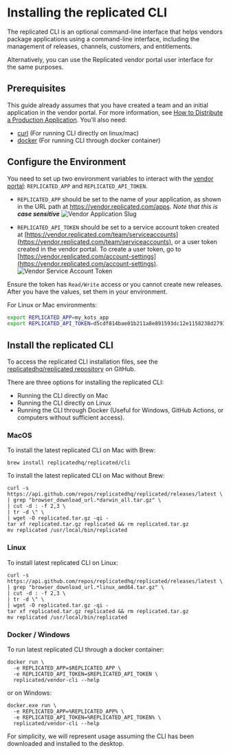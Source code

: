 # Installing the replicated CLI

The replicated CLI is an optional command-line interface that helps vendors package applications using a command-line interface, including the management of releases, channels, customers, and entitlements.

Alternatively, you can use the Replicated vendor portal user interface for the same purposes.

## Prerequisites

This guide already assumes that you have created a team and an initial application in the vendor portal. For more information, see [How to Distribute a Production Application](/vendor/distributing-workflow). You'll also need:

* [curl](https://curl.haxx.se/) (For running CLI directly on linux/mac)
* [docker](https://www.docker.com) (For running CLI through docker container)


## Configure the Environment

You need to set up two environment variables to interact with the [vendor portal](https://vendor.replicated.com): `REPLICATED_APP` and `REPLICATED_API_TOKEN`.


* `REPLICATED_APP` should be set to the name of your application, as shown in the URL path at https://vendor.replicated.com/apps. _Note that this is **case sensitive**_
![Vendor Application Slug](/images/vendor-app-slug.png)

* `REPLICATED_API_TOKEN` should be set to a service account token created at [https://vendor.replicated.com/team/serviceaccounts](https://vendor.replicated.com/team/serviceaccounts), or a user token created in the vendor portal. To create a user token, go to [https://vendor.replicated.com/account-settings](https://vendor.replicated.com/account-settings).
![Vendor Service Account Token](/images/vendor-service-account-token.png)

Ensure the token has `Read/Write` access or you cannot create new releases.
After you have the values, set them in your environment.

For Linux or Mac environments:
```bash
export REPLICATED_APP=my_kots_app
export REPLICATED_API_TOKEN=d5cdf814bae01b211a8e891593dc12e1158238d27932d082a32b98706e576216
```

## Install the replicated CLI

To access the replicated CLI installation files, see the [replicatedhq/replicated repository](https://github.com/replicatedhq/replicated/releases) on GitHub.

There are three options for installing the replicated CLI: 

* Running the CLI directly on Mac
* Running the CLI directly on Linux
* Running the CLI through Docker (Useful for Windows, GitHub Actions, or computers without sufficient access).

### MacOS

To install the latest replicated CLI on Mac with Brew:

```shell
brew install replicatedhq/replicated/cli
```

To install the latest replicated CLI on Mac without Brew:
```shell
curl -s https://api.github.com/repos/replicatedhq/replicated/releases/latest \
| grep "browser_download_url.*darwin_all.tar.gz" \
| cut -d : -f 2,3 \
| tr -d \" \
| wget -O replicated.tar.gz -qi -
tar xf replicated.tar.gz replicated && rm replicated.tar.gz
mv replicated /usr/local/bin/replicated
```

### Linux

To install latest replicated CLI on Linux:

```shell
curl -s https://api.github.com/repos/replicatedhq/replicated/releases/latest \
| grep "browser_download_url.*linux_amd64.tar.gz" \
| cut -d : -f 2,3 \
| tr -d \" \
| wget -O replicated.tar.gz -qi -
tar xf replicated.tar.gz replicated && rm replicated.tar.gz
mv replicated /usr/local/bin/replicated
```

### Docker / Windows

To run latest replicated CLI through a docker container:

```shell
docker run \
  -e REPLICATED_APP=$REPLICATED_APP \
  -e REPLICATED_API_TOKEN=$REPLICATED_API_TOKEN \
  replicated/vendor-cli --help
```

or on Windows:

```dos
docker.exe run \
  -e REPLICATED_APP=%REPLICATED_APP% \
  -e REPLICATED_API_TOKEN=%REPLICATED_API_TOKEN% \
  replicated/vendor-cli --help
```

For simplicity, we will represent usage assuming the CLI has been downloaded and installed to the desktop.
